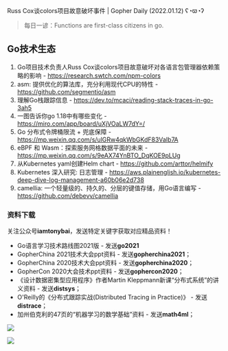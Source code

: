 Russ Cox谈colors项目故意破坏事件 | Gopher Daily (2022.01.12) ʕ◔ϖ◔ʔ

>每日一谚：Functions are first-class citizens in go.

## Go技术生态

1. Go项目技术负责人Russ Cox谈colors项目故意破坏对各语言包管理器依赖策略的影响 - https://research.swtch.com/npm-colors
2. asm: 提供优化的算法库，充分利用现代CPU的特性 - https://github.com/segmentio/asm
3. 理解Go栈跟踪信息 - https://dev.to/mcaci/reading-stack-traces-in-go-3ah5
4. 一图告诉你go 1.18中有哪些变化 - https://miro.com/app/board/uXjVOaLW7dY=/
5. Go 分布式令牌桶限流 + 兜底保障 - https://mp.weixin.qq.com/s/ulGRw4qkWbGKdF83VaIb7A
6. eBPF 和 Wasm：探索服务网格数据平面的未来 - https://mp.weixin.qq.com/s/9eAX74YnBTO_DqKOE9pLUg
7. 从Kubernetes yaml创建Helm chart - https://github.com/arttor/helmify
8. Kubernetes 深入研究: 日志管理 - https://aws.plainenglish.io/kubernetes-deep-dive-log-management-a60b06e2d738
9. camellia: 一个轻量级的、持久的、分层的键值存储，用Go语言编写 - https://github.com/debevv/camellia

### 资料下载

关注公众号**iamtonybai**，发送特定关键字获取对应精品资料！

* Go语言学习技术路线图2021版 - 发送**go2021**
* GopherChina 2021技术大会ppt资料 - 发送**gopherchina2021**；
* GopherChina 2020技术大会ppt资料 - 发送**gopherchina2020**；
* GopherCon 2020大会技术ppt资料 - 发送**gophercon2020**；
* 《设计数据密集型应用程序》作者Martin Kleppmann新课“分布式系统”的讲义资料 - 发送**distsys**；
* O'Reilly的《分布式跟踪实战(Distributed Tracing in Practice)》 - 发送**distrace**；
* 加州伯克利的47页的“机器学习的数学基础”资料 - 发送**math4ml**；

![](https://mmbiz.qpic.cn/mmbiz_png/cH6WzfQ94mb54jsFJZ3Knmz8obUsf3PBShthmdSw5E01TcYmUReGkj0BWpxHak1HlnlzHvLmKax53YSGr7aNlA/0?wx_fmt=png)

![](https://mmbiz.qpic.cn/mmbiz_png/cH6WzfQ94mb54jsFJZ3Knmz8obUsf3PBrSoqeMvoWCticN2cpU64fJ0FYQdXJhP7ia7WRh8628uOAsQYeE2NibRRw/0?wx_fmt=png)


